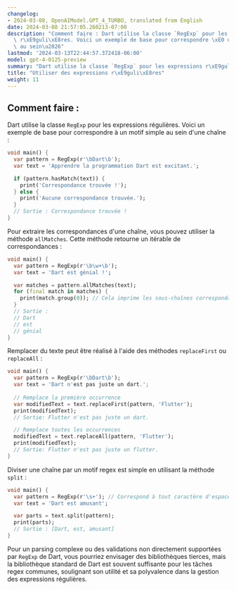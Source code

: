 ```yaml
---
changelog:
- 2024-03-08, OpenAIModel.GPT_4_TURBO, translated from English
date: 2024-03-08 21:57:05.260213-07:00
description: "Comment faire : Dart utilise la classe `RegExp` pour les expressions\
  \ r\xE9guli\xE8res. Voici un exemple de base pour correspondre \xE0 un motif simple\
  \ au sein\u2026"
lastmod: '2024-03-13T22:44:57.372418-06:00'
model: gpt-4-0125-preview
summary: "Dart utilise la classe `RegExp` pour les expressions r\xE9guli\xE8res."
title: "Utiliser des expressions r\xE9guli\xE8res"
weight: 11
---
```


## Comment faire :
Dart utilise la classe `RegExp` pour les expressions régulières. Voici un exemple de base pour correspondre à un motif simple au sein d'une chaîne :

```dart
void main() {
  var pattern = RegExp(r'\bDart\b');
  var text = 'Apprendre la programmation Dart est excitant.';

  if (pattern.hasMatch(text)) {
    print('Correspondance trouvée !');
  } else {
    print('Aucune correspondance trouvée.');
  }
  // Sortie : Correspondance trouvée !
}
```

Pour extraire les correspondances d'une chaîne, vous pouvez utiliser la méthode `allMatches`. Cette méthode retourne un itérable de correspondances :

```dart
void main() {
  var pattern = RegExp(r'\b\w+\b');
  var text = 'Dart est génial !';

  var matches = pattern.allMatches(text);
  for (final match in matches) {
    print(match.group(0)); // Cela imprime les sous-chaînes correspondantes.
  }
  // Sortie :
  // Dart
  // est
  // génial
}
```

Remplacer du texte peut être réalisé à l'aide des méthodes `replaceFirst` ou `replaceAll` :

```dart
void main() {
  var pattern = RegExp(r'\bDart\b');
  var text = 'Dart n'est pas juste un dart.';
  
  // Remplace la première occurrence
  var modifiedText = text.replaceFirst(pattern, 'Flutter');
  print(modifiedText); 
  // Sortie: Flutter n'est pas juste un dart.

  // Remplace toutes les occurrences
  modifiedText = text.replaceAll(pattern, 'Flutter');
  print(modifiedText);
  // Sortie: Flutter n'est pas juste un flutter.
}
```

Diviser une chaîne par un motif regex est simple en utilisant la méthode `split` :

```dart
void main() {
  var pattern = RegExp(r'\s+'); // Correspond à tout caractère d'espace blanc
  var text = 'Dart est amusant';

  var parts = text.split(pattern);
  print(parts); 
  // Sortie : [Dart, est, amusant]
}
```

Pour un parsing complexe ou des validations non directement supportées par `RegExp` de Dart, vous pourriez envisager des bibliothèques tierces, mais la bibliothèque standard de Dart est souvent suffisante pour les tâches regex communes, soulignant son utilité et sa polyvalence dans la gestion des expressions régulières.
